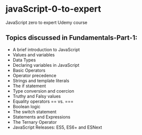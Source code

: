 # javaScript-0-to-expert
JavaScript zero to expert Udemy course

## Topics discussed in Fundamentals-Part-1:
- A brief introduction to JavaScript
-  Values and variables
- Data Types
- Declaring variables in JavaScript
- Basic Operators
- Operator precedence
- Strings and template literals
- The if statement
- Type conversion and coercion
- Truthy and Falsy values
- Equality operators == vs. ===
- Boolean logic
- The switch statement
- Statements and Expressions
- The Ternary Operator
- JavaScript Releases: ES5, ES6+ and ESNext